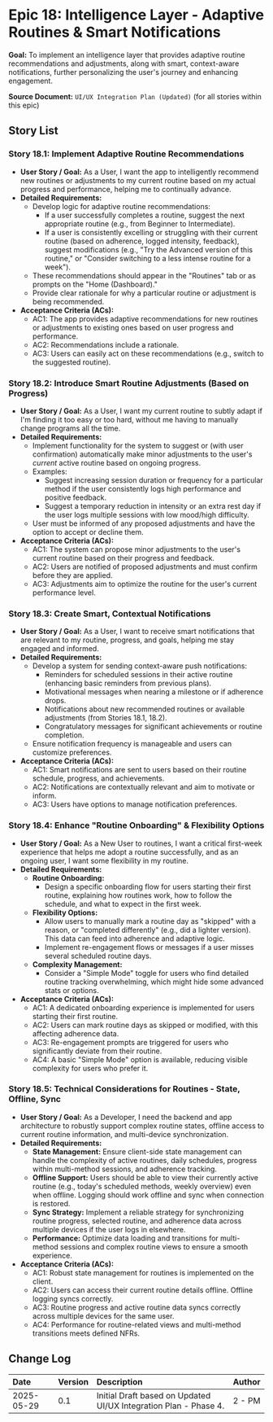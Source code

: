 # Epic 18: Intelligence Layer - Adaptive Routines & Smart Notifications

**Goal:** To implement an intelligence layer that provides adaptive routine recommendations and adjustments, along with smart, context-aware notifications, further personalizing the user's journey and enhancing engagement.

**Source Document:** `UI/UX Integration Plan (Updated)` (for all stories within this epic)

## Story List

### Story 18.1: Implement Adaptive Routine Recommendations
- **User Story / Goal:** As a User, I want the app to intelligently recommend new routines or adjustments to my current routine based on my actual progress and performance, helping me to continually advance.
- **Detailed Requirements:**
  - Develop logic for adaptive routine recommendations:
    - If a user successfully completes a routine, suggest the next appropriate routine (e.g., from Beginner to Intermediate).
    - If a user is consistently excelling or struggling with their current routine (based on adherence, logged intensity, feedback), suggest modifications (e.g., "Try the Advanced version of this routine," or "Consider switching to a less intense routine for a week").
  - These recommendations should appear in the "Routines" tab or as prompts on the "Home (Dashboard)."
  - Provide clear rationale for why a particular routine or adjustment is being recommended.
- **Acceptance Criteria (ACs):**
  - AC1: The app provides adaptive recommendations for new routines or adjustments to existing ones based on user progress and performance.
  - AC2: Recommendations include a rationale.
  - AC3: Users can easily act on these recommendations (e.g., switch to the suggested routine).

### Story 18.2: Introduce Smart Routine Adjustments (Based on Progress)
- **User Story / Goal:** As a User, I want my current routine to subtly adapt if I'm finding it too easy or too hard, without me having to manually change programs all the time.
- **Detailed Requirements:**
  - Implement functionality for the system to suggest or (with user confirmation) automatically make minor adjustments to the user's *current* active routine based on ongoing progress.
  - Examples:
    - Suggest increasing session duration or frequency for a particular method if the user consistently logs high performance and positive feedback.
    - Suggest a temporary reduction in intensity or an extra rest day if the user logs multiple sessions with low mood/high difficulty.
  - User must be informed of any proposed adjustments and have the option to accept or decline them.
- **Acceptance Criteria (ACs):**
  - AC1: The system can propose minor adjustments to the user's current routine based on their progress and feedback.
  - AC2: Users are notified of proposed adjustments and must confirm before they are applied.
  - AC3: Adjustments aim to optimize the routine for the user's current performance level.

### Story 18.3: Create Smart, Contextual Notifications
- **User Story / Goal:** As a User, I want to receive smart notifications that are relevant to my routine, progress, and goals, helping me stay engaged and informed.
- **Detailed Requirements:**
  - Develop a system for sending context-aware push notifications:
    - Reminders for scheduled sessions in their active routine (enhancing basic reminders from previous plans).
    - Motivational messages when nearing a milestone or if adherence drops.
    - Notifications about new recommended routines or available adjustments (from Stories 18.1, 18.2).
    - Congratulatory messages for significant achievements or routine completion.
  - Ensure notification frequency is manageable and users can customize preferences.
- **Acceptance Criteria (ACs):**
  - AC1: Smart notifications are sent to users based on their routine schedule, progress, and achievements.
  - AC2: Notifications are contextually relevant and aim to motivate or inform.
  - AC3: Users have options to manage notification preferences.

### Story 18.4: Enhance "Routine Onboarding" & Flexibility Options
- **User Story / Goal:** As a New User to routines, I want a critical first-week experience that helps me adopt a routine successfully, and as an ongoing user, I want some flexibility in my routine.
- **Detailed Requirements:**
  - **Routine Onboarding:**
    - Design a specific onboarding flow for users starting their first routine, explaining how routines work, how to follow the schedule, and what to expect in the first week.
  - **Flexibility Options:**
    - Allow users to manually mark a routine day as "skipped" with a reason, or "completed differently" (e.g., did a lighter version). This data can feed into adherence and adaptive logic.
    - Implement re-engagement flows or messages if a user misses several scheduled routine days.
  - **Complexity Management:**
    - Consider a "Simple Mode" toggle for users who find detailed routine tracking overwhelming, which might hide some advanced stats or options.
- **Acceptance Criteria (ACs):**
  - AC1: A dedicated onboarding experience is implemented for users starting their first routine.
  - AC2: Users can mark routine days as skipped or modified, with this affecting adherence data.
  - AC3: Re-engagement prompts are triggered for users who significantly deviate from their routine.
  - AC4: A basic "Simple Mode" option is available, reducing visible complexity for users who prefer it.

### Story 18.5: Technical Considerations for Routines - State, Offline, Sync
- **User Story / Goal:** As a Developer, I need the backend and app architecture to robustly support complex routine states, offline access to current routine information, and multi-device synchronization.
- **Detailed Requirements:**
  - **State Management:** Ensure client-side state management can handle the complexity of active routines, daily schedules, progress within multi-method sessions, and adherence tracking.
  - **Offline Support:** Users should be able to view their currently active routine (e.g., today's scheduled methods, weekly overview) even when offline. Logging should work offline and sync when connection is restored.
  - **Sync Strategy:** Implement a reliable strategy for synchronizing routine progress, selected routine, and adherence data across multiple devices if the user logs in elsewhere.
  - **Performance:** Optimize data loading and transitions for multi-method sessions and complex routine views to ensure a smooth experience.
- **Acceptance Criteria (ACs):**
  - AC1: Robust state management for routines is implemented on the client.
  - AC2: Users can access their current routine details offline. Offline logging syncs correctly.
  - AC3: Routine progress and active routine data syncs correctly across multiple devices for the same user.
  - AC4: Performance for routine-related views and multi-method transitions meets defined NFRs.

## Change Log

| Date       | Version | Description                                                          | Author   |
| :--------- | :------ | :------------------------------------------------------------------- | :------- |
| 2025-05-29 | 0.1     | Initial Draft based on Updated UI/UX Integration Plan - Phase 4.     | 2 - PM   |